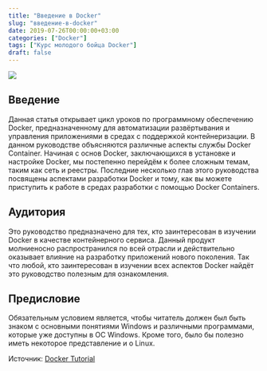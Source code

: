 ```yaml
---
title: "Введение в Docker"
slug: "введение-в-docker"
date: 2019-07-26T00:00:00+03:00
categories: ["Docker"]
tags: ["Курс молодого бойца Docker"]
draft: false
---
```


![](/posts/введение-в-docker/docker0.jpg)

## Введение

Данная статья открывает цикл уроков по программному обеспечению Docker, предназначенному для автоматизации развёртывания
и управления приложениями в средах с поддержкой контейнеризации. В данном руководстве объясняются различные аспекты службы
Docker Container. Начиная с основ Docker, заключающихся в установке и настройке Docker, мы постепенно перейдём к более
сложным темам, таким как сеть и реестры. Последние несколько глав этого руководства посвящены аспектами разработки Docker
и тому, как вы можете приступить к работе в средах разработки с помощью Docker Containers.

## Аудитория

Это руководство предназначено для тех, кто заинтересован в изучении Docker в качестве контейнерного сервиса. Данный продукт
молниеносно распространился по всей отрасли и действительно оказывает влияние на разработку приложений нового поколения.
Так что любой, кто заинтересован в изучении всех аспектов Docker найдёт это руководство полезным для ознакомления.

## Предисловие

Обязательным условием является, чтобы читатель должен был быть знаком с основными понятиями Windows и различными программами,
которые уже доступны в ОС Windows. Кроме того, было бы полезно иметь некоторое представление и о Linux.

Источник: [Docker Tutorial](https://www.tutorialspoint.com/docker/index.htm)
